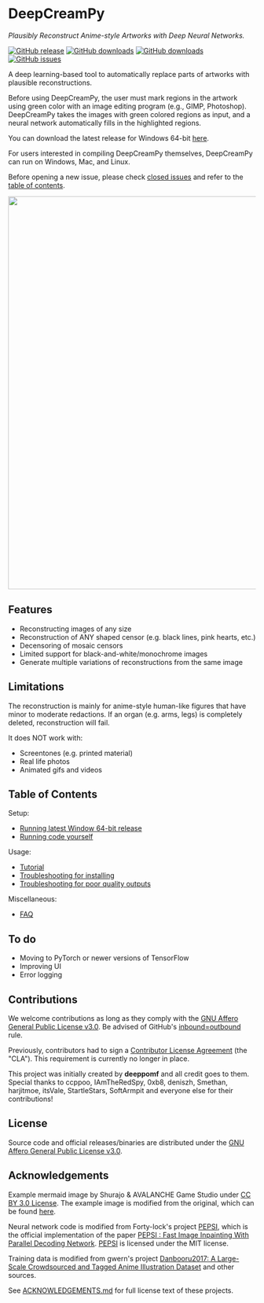 # DeepCreamPy
*Plausibly Reconstruct Anime-style Artworks with Deep Neural Networks.*

[![GitHub release](https://img.shields.io/github/release/Deepshift/DeepCreamPy.svg)](https://github.com/Deepshift/DeepCreamPy/releases/latest)
[![GitHub downloads](https://img.shields.io/github/downloads/Deepshift/DeepCreamPy/latest/total.svg)](https://github.com/Deepshift/DeepCreamPy/releases/latest)
[![GitHub downloads](https://img.shields.io/github/downloads/Deepshift/DeepCreamPy/total.svg)](https://github.com/Deepshift/DeepCreamPy/releases)
[![GitHub issues](https://img.shields.io/github/issues/Deepshift/DeepCreamPy.svg)](https://github.com/Deepshift/DeepCreamPy/issues)

A deep learning-based tool to automatically replace parts of artworks with plausible reconstructions.

Before using DeepCreamPy, the user must mark regions in the artwork using green color with an image editing program (e.g., GIMP, Photoshop). DeepCreamPy takes the images with green colored regions as input, and a neural network automatically fills in the highlighted regions.

You can download the latest release for Windows 64-bit [here](https://github.com/Deepshift/DeepCreamPy/releases/latest).

For users interested in compiling DeepCreamPy themselves, DeepCreamPy can run on Windows, Mac, and Linux.

Before opening a new issue, please check [closed issues](https://github.com/Deepshift/DeepCreamPy/issues?q=is%3Aissue+is%3Aclosed) and refer to the [table of contents](https://github.com/Deepshift/DeepCreamPy#table-of-contents).

<p align="center">
	<img src="https://github.com/Deepshift/DeepCreamPy/blob/master/readme_images/mermaid_collage.png" width="800">
</p>

## Features
- Reconstructing images of any size
- Reconstruction of ANY shaped censor (e.g. black lines, pink hearts, etc.)
- Decensoring of mosaic censors
- Limited support for black-and-white/monochrome images
- Generate multiple variations of reconstructions from the same image

## Limitations
The reconstruction is mainly for anime-style human-like figures that have minor to moderate redactions. If an organ (e.g. arms, legs) is completely deleted, reconstruction will fail.

It does NOT work with:
- Screentones (e.g. printed material)
- Real life photos
- Animated gifs and videos

## Table of Contents
Setup:
* [Running latest Window 64-bit release](docs/INSTALLATION_BINARY.md)
* [Running code yourself](docs/INSTALLATION.md)

Usage:
* [Tutorial](docs/USAGE.md)
* [Troubleshooting for installing](docs/TROUBLESHOOTING.md)
* [Troubleshooting for poor quality outputs](docs/TROUBLESHOOTING_DECENSORS.md)

Miscellaneous:
* [FAQ](docs/FAQ.md)

## To do
- Moving to PyTorch or newer versions of TensorFlow
- Improving UI
- Error logging

## Contributions
We welcome contributions as long as they comply with the [GNU Affero General Public License v3.0](LICENSE.md). Be advised of GitHub's [inbound=outbound](https://docs.github.com/en/site-policy/github-terms/github-terms-of-service#6-contributions-under-repository-license) rule.

Previously, contributors had to sign a [Contributor License Agreement](https://github.com/deeppomf/contributing/blob/master/sign-cla.md#sign-the-cla) (the "CLA"). This requirement is currently no longer in place.

This project was initially created by **deeppomf** and all credit goes to them. Special thanks to ccppoo, IAmTheRedSpy, 0xb8, deniszh, Smethan, harjitmoe, itsVale, StartleStars, SoftArmpit and everyone else for their contributions!

## License
Source code and official releases/binaries are distributed under the [GNU Affero General Public License v3.0](LICENSE.md).

## Acknowledgements
Example mermaid image by Shurajo & AVALANCHE Game Studio under [CC BY 3.0 License](https://creativecommons.org/licenses/by/3.0/). The example image is modified from the original, which can be found [here](https://opengameart.org/content/mermaid).

Neural network code is modified from Forty-lock's project [PEPSI](https://github.com/Forty-lock/PEPSI), which is the official implementation of the paper [PEPSI : Fast Image Inpainting With Parallel Decoding Network](http://openaccess.thecvf.com/content_CVPR_2019/html/Sagong_PEPSI__Fast_Image_Inpainting_With_Parallel_Decoding_Network_CVPR_2019_paper.html). [PEPSI](https://github.com/Forty-lock/PEPSI) is licensed under the MIT license.

Training data is modified from gwern's project [Danbooru2017: A Large-Scale Crowdsourced and Tagged Anime Illustration Dataset](https://www.gwern.net/Danbooru2017) and other sources.

See [ACKNOWLEDGEMENTS.md](docs/ACKNOWLEDGEMENTS.md) for full license text of these projects.
